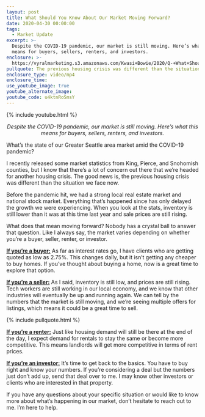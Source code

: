 ```yaml
---
layout: post
title: What Should You Know About Our Market Moving Forward?
date: 2020-04-30 00:00:00
tags:
  - Market Update
excerpt: >-
  Despite the COVID-19 pandemic, our market is still moving. Here’s what this
  means for buyers, sellers, renters, and investors.
enclosure: >-
  https://vyralmarketing.s3.amazonaws.com/Kwasi+Bowie/2020/Q-+What+Should+You+Know+About+Our+Market+Moving+Forward_.mp4
pullquote: The previous housing crisis was different than the situation we face now.
enclosure_type: video/mp4
enclosure_time:
use_youtube_image: true
youtube_alternate_image:
youtube_code: u4ktnRoSmsY
---
```


{% include youtube.html %}

<p style="text-align: center;"><em>Despite the COVID-19 pandemic, our market is still moving. Here’s what this means for buyers, sellers, renters, and investors.</em></p>

What’s the state of our Greater Seattle area market amid the COVID-19 pandemic?

I recently released some market statistics from King, Pierce, and Snohomish counties, but I know that there’s a lot of concern out there that we’re headed for another housing crisis. The good news is, the previous housing crisis was different than the situation we face now.

Before the pandemic hit, we had a strong local real estate market and national stock market. Everything that’s happened since has only delayed the growth we were experiencing. When you look at the stats, inventory is still lower than it was at this time last year and sale prices are still rising.

What does that mean moving forward? Nobody has a crystal ball to answer that question. Like I always say, the market varies depending on whether you’re a buyer, seller, renter, or investor.

<u><strong>If you&rsquo;re a buyer:</strong></u> As far as interest rates go, I have clients who are getting quoted as low as 2.75%. This changes daily, but it isn’t getting any cheaper to buy homes. If you’ve thought about buying a home, now is a great time to explore that option.

<u><strong>If you&rsquo;re a seller:</strong></u> As I said, inventory is still low, and prices are still rising. Tech workers are still working in our local economy, and we know that other industries will eventually be up and running again. We can tell by the numbers that the market is still moving, and we’re seeing multiple offers for listings, which means it could be a great time to sell.

{% include pullquote.html %}

**<u>If you&rsquo;re a renter:</u>** Just like housing demand will still be there at the end of the day, I expect demand for rentals to stay the same or become more competitive. This means landlords will get more competitive in terms of rent prices.

<u><strong>If you&rsquo;re an investor:</strong></u> It’s time to get back to the basics. You have to buy right and know your numbers. If you’re considering a deal but the numbers just don’t add up, send that deal over to me. I may know other investors or clients who are interested in that property.

If you have any questions about your specific situation or would like to know more about what’s happening in our market, don’t hesitate to reach out to me. I’m here to help.